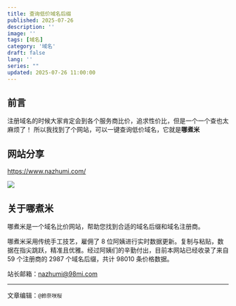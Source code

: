 ```yaml
---
title: 查询低价域名后缀
published: 2025-07-26
description: ''
image: ''
tags: [域名]
category: '域名'
draft: false 
lang: ''
series: ""
updated: 2025-07-26 11:00:00
---
```


## 前言
注册域名的时候大家肯定会到各个服务商比价，追求性价比，但是一个一个查也太麻烦了！
所以我找到了个网站，可以一键查询低价域名，它就是**哪煮米**



## 网站分享

https://www.nazhumi.com/

<img src="https://img.sakura.ink/file/AgACAgUAAyEGAASIHQfFAAMiaIRG07eTk4LsWaMWu9jLU8vnzpgAAubDMRviCClUjHL9Rrdns4UBAAMCAAN3AAM2BA.png">

## 关于哪煮米
哪煮米是一个域名比价网站，帮助您找到合适的域名后缀和域名注册商。

哪煮米采用传统手工技艺，雇佣了 8 位阿姨进行实时数据更新。复制与粘贴，数据在指尖跳跃，精准且优雅。经过阿姨们的辛勤付出，目前本网站已经收录了来自 59 个注册商的 2987 个域名后缀，共计 98010 条价格数据。

站长邮箱：nazhumi@98mi.com

---

文章编辑：`@鈴奈咲桜`